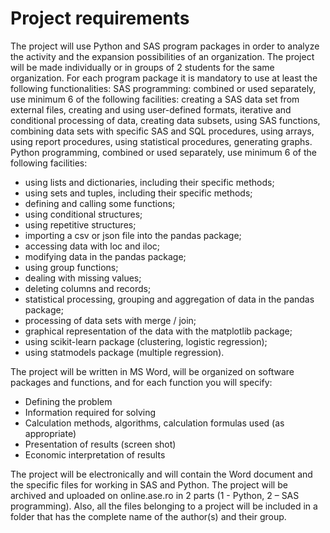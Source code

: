 # Project requirements

The project will use Python and SAS program packages in order to analyze the
activity and the expansion possibilities of an organization.
The project will be made individually or in groups of 2 students for the same
organization.
For each program package it is mandatory to use at least the following
functionalities:
SAS programming: combined or used separately, use minimum 6 of the
following facilities: creating a SAS data set from external files, creating and using
user-defined formats, iterative and conditional processing of data, creating data
subsets, using SAS functions, combining data sets with specific SAS and SQL
procedures, using arrays, using report procedures, using statistical procedures,
generating graphs.
Python programming, combined or used separately, use minimum 6 of the
following facilities:

-   using lists and dictionaries, including their specific methods;
-   using sets and tuples, including their specific methods;
-   defining and calling some functions;
-   using conditional structures;
-   using repetitive structures;
-   importing a csv or json file into the pandas package;
-   accessing data with loc and iloc;
-   modifying data in the pandas package;
-   using group functions;
-   dealing with missing values;
-   deleting columns and records;
-   statistical processing, grouping and aggregation of data in the pandas package;
-   processing of data sets with merge / join;
-   graphical representation of the data with the matplotlib package;
-   using scikit-learn package (clustering, logistic regression);
-   using statmodels package (multiple regression).

The project will be written in MS Word, will be organized on software packages and functions, and for each function you will specify:

-   Defining the problem
-   Information required for solving
-   Calculation methods, algorithms, calculation formulas used (as appropriate)
-   Presentation of results (screen shot)
-   Economic interpretation of results

The project will be electronically and will contain the Word document and the specific files for working in SAS and Python.
The project will be archived and uploaded on online.ase.ro in 2 parts (1 - Python, 2 – SAS programming). Also, all the files belonging to a project will be included in a folder that has the complete name of the author(s) and their group.
